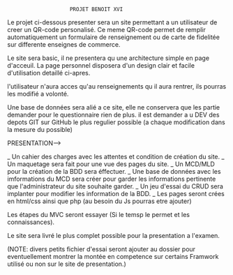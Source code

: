                         PROJET BENOIT XVI

Le projet ci-dessous presenter sera un site permettant a un utilisateur de creer un QR-code personalisé. 
Ce meme QR-code permet de remplir automatiquement un formulaire de renseignement  ou de carte de fidelitée sur differente enseignes de commerce.

Le site sera basic, il ne presentera qu une architecture simple en page d'acceuil.
La page personnel disposera d'un design clair et facile d'utilisation detaillé ci-apres.

l'utilisateur n'aura acces qu'au renseignements qu il aura rentrer, ils pourras les modifié a volonté.

Une base de données sera alié a ce site, elle ne conservera que les partie demander pour le questionnaire rien de plus.
il est demander a u DEV des depots GIT sur GitHub le plus regulier possible (a chaque modification dans la mesure du possible)

PRESENTATION-->

_ Un cahier des charges avec les attentes et condition de création du site.
_ Un maquetage sera fait pour une vue des pages du site.
_ Un MCD/MLD pour la création de la BDD sera éffectuer.
_ Une base de données avec les imformations du MCD sera créer pour garder les informations pertinente que l'administrateur du site souhaite garder.
_ Un jeu d'essai du CRUD sera implanter pour modifier les information de la BDD.
_ Les pages seront crées en html/css ainsi que php (au besoin du Js pourras etre ajouter)



Les étapes du MVC seront essayer (Si le temsp le permet et les connaissances).

Le site sera livré le plus complet possible pour la presentation a l'examen.


(NOTE: divers petits fichier d'essai seront ajouter au dossier pour eventuellement montrer la montée en competence sur certains Framwork utilisé ou non sur le site de presentation.)

